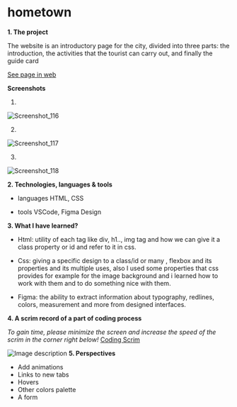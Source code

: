 # hometown
**1. The project**

The website is an introductory page for the city, divided into three parts: the introduction, the activities that the tourist can carry out, and finally the guide card

[See page in web](https://mariamaitbella.github.io/hometown/)

**Screenshots**

1.

![Screenshot_116](https://user-images.githubusercontent.com/78501823/175017529-6c8af1e3-8ce3-481b-83af-98fdb9f64f9b.png)

2.

![Screenshot_117](https://user-images.githubusercontent.com/78501823/175017549-b128efab-9ab8-4795-94b2-d07a7e57301b.png)

3.

![Screenshot_118](https://user-images.githubusercontent.com/78501823/175017551-2ae593c5-8e8d-4209-879e-ec02fd8ded05.png)


**2. Technologies, languages & tools**

- languages
HTML, CSS

- tools
VSCode, Figma Design

**3. What I have learned?**

- Html: utility of each tag like div, h1.., img tag and how we can give it a class property or id and refer to it in css.

- Css: giving a specific design to a class/id or many , flexbox and its properties and its multiple uses, also I used some properties that css provides for example for the image background and i learned how to work with them and to do something nice with them.

- Figma: the ability to extract information about typography, redlines, colors, measurement and more from designed interfaces.

**4. A scrim record of a part of coding process**

_To gain time, please minimize the screen and increase the speed of the scrim in the corner right below!_
[Coding Scrim](https://scrimba.com/scrim/co17a4a0da17d29c3fc6e241d)

![Image description](https://dev-to-uploads.s3.amazonaws.com/uploads/articles/w25e8au4hwghg3ga3g73.png)
**5. Perspectives**

- Add animations
- Links to new tabs
- Hovers
- Other colors palette
- A form


